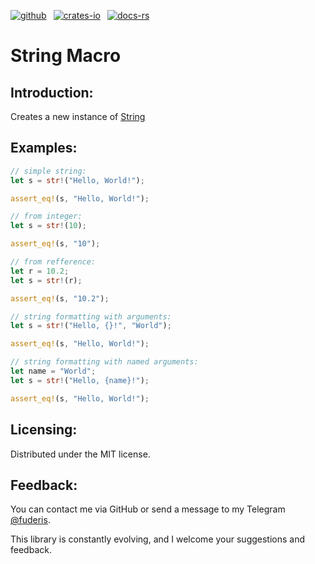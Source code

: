 [![github]](https://github.com/fuderis/rs-macron/tree/main/macron-str)&ensp;
[![crates-io]](https://crates.io/crates/macron-str)&ensp;
[![docs-rs]](https://docs.rs/macron-str)

[github]: https://img.shields.io/badge/github-8da0cb?style=for-the-badge&labelColor=555555&logo=github
[crates-io]: https://img.shields.io/badge/crates.io-fc8d62?style=for-the-badge&labelColor=555555&logo=rust
[docs-rs]: https://img.shields.io/badge/docs.rs-66c2a5?style=for-the-badge&labelColor=555555&logo=docs.rs

# String Macro

## Introduction:

Creates a new instance of [String](https://doc.rust-lang.org/stable/std/string/struct.String.html)


## Examples:

```rust
// simple string:
let s = str!("Hello, World!");

assert_eq!(s, "Hello, World!");

// from integer:
let s = str!(10);

assert_eq!(s, "10");

// from refference:
let r = 10.2;
let s = str!(r);

assert_eq!(s, "10.2");

// string formatting with arguments:
let s = str!("Hello, {}!", "World");

assert_eq!(s, "Hello, World!");

// string formatting with named arguments:
let name = "World";
let s = str!("Hello, {name}!");

assert_eq!(s, "Hello, World!");
```

## Licensing:

Distributed under the MIT license.


## Feedback:

You can contact me via GitHub or send a message to my Telegram [@fuderis](https://t.me/fuderis).

This library is constantly evolving, and I welcome your suggestions and feedback.
